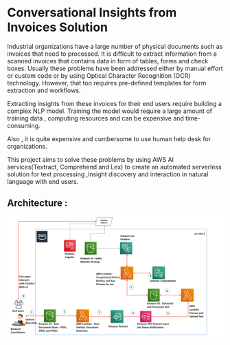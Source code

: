 # Conversational Insights from Invoices Solution

Industrial organizations have a large number of physical documents such as invoices that need to processed. It is difficult to extract information from a scanned invoices that contains data in form of tables, forms and check boxes. Usually these problems have been addressed either by manual effort or custom code or by using Optical Character Recognition (OCR) technology. However, that too requires pre-defined templates for form extraction and workflows.

Extracting insights from these invoices for their end users require building a complex NLP model. Training the model would require a large amount of training data , computing resources and can be expensive and time-consuming.

Also , it is quite expensive and cumbersome to use human help desk for organizations.

This project aims to solve these problems by using AWS AI services(Textract, Comprehend and Lex) to create an automated serverless solution for text processing ,insight discovery and interaction in natural language with end users. 

## Architecture :
![Arch](./images/arch.png)

